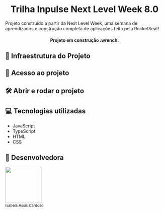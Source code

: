 <h1 align="center">  Trilha Inpulse Next Level Week 8.0 </h1>

Projeto construído a partir da Next Level Week, uma semana de aprendizados e construção completa de aplicações feita pela RocketSeat!

  <h4 align="center"> 
      Projeto em construção  :wrench:
</h4>

##  :mag_right: Infraestrutura do Projeto


## 📁 Acesso ao projeto


## 🛠️ Abrir e rodar o projeto



## :computer: Tecnologias utilizadas
- JavaScript
- TypeScript
- HTML
- CSS

  
 
##  :woman: Desenvolvedora
 
 [<img src="https://avatars.githubusercontent.com/u/66324902?v=4" width=115><br><sub>Isabela Assis Cardoso</sub>](https://github.com/IsabelaAC) 
